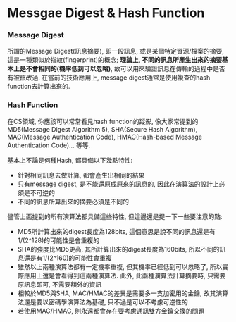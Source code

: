 # Messgae Digest & Hash Function

### Message Digest

所謂的Message Digest\(訊息摘要\), 即一段訊息, 或是某個特定資源/檔案的摘要, 這是一種類似於指紋\(fingerprint\)的概念; **理論上, 不同的訊息所產生出來的摘要基本上是不會相同的\(機率低到可以忽略\)**, 故可以用來驗證訊息在傳輸的過程中是否有被竄改過. 在當前的技術應用上, message digest通常是使用複查的hash function去計算出來的.

### Hash Function

在CS領域, 你應該可以常常看見hash function的蹤影, 像大家常提到的MD5\(Message Digest Algorithm 5\), SHA\(Secure Hash Algorithm\), MAC\(Message Authentication Code\), HMAC\(Hash-based Message Authentication Code\)... 等等.

基本上不論是何種Hash, 都具備以下幾點特性:

* 針對相同訊息去做計算, 都會產生出相同的結果
* 只有message digest, 是不能還原成原來的訊息的, 因此在演算法的設計上必須是不可逆的
* 不同的訊息所算出來的摘要必須是不同的

儘管上面提到的所有演算法都具備這些特性, 但這邊還是提一下一些要注意的點:

* MD5所計算出來的digest長度為128bits, 這個意思是說不同的訊息還是有1/\(2^128\)的可能性是會重複的
* SHA的強度比MD5更高, 其所計算出來的digest長度為160bits, 所以不同的訊息還是有1/\(2^160\)的可能性會重複
* 雖然以上兩種演算法都有一定機率重複, 但其機率已經低到可以忽略了, 所以實際應用上還是會看得到這兩種演算法. 此外, 此兩種演算法計算摘要時, 只需要原訊息即可, 不需要額外的資訊
* 相較於MD5與SHA, MAC/HMAC的差異是需要多一支加密用的金鑰, 故其演算法還是要以密碼學演算法為基礎, 只不過是可以不考慮可逆性的
* 若使用MAC/HMAC, 則永遠都會存在要考慮通訊雙方金鑰交換的問題



